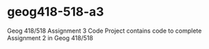 # geog418-518-a3
Geog 418/518 Assignment 3 Code Project contains code to complete Assignment 2 in Geog 418/518
